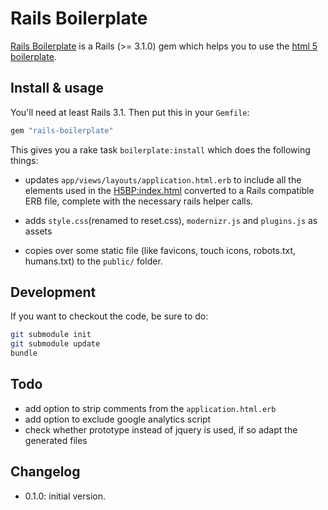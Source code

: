 # Rails Boilerplate

[Rails Boilerplate](https//github.com/khelben/rails-boilerplate) is a Rails (>= 3.1.0) gem which helps you to use the [html 5 boilerplate](http://html5boilerplate.com).

## Install & usage

You'll need at least Rails 3.1. Then put this in your `Gemfile`:

```ruby
gem "rails-boilerplate"
```
This gives you a rake task `boilerplate:install` which does the following things:

* updates `app/views/layouts/application.html.erb` to include all the elements used in the [H5BP:index.html](https://github.com/h5bp/html5-boilerplate/blob/master/index.html) converted to a Rails compatible ERB file, complete with the necessary rails helper calls.

* adds `style.css`(renamed to reset.css), `modernizr.js` and `plugins.js` as assets

* copies over some static file (like favicons, touch icons, robots.txt, humans.txt) to the `public/` folder.

## Development

If you want to checkout the code, be sure to do:

```bash
git submodule init
git submodule update
bundle
```

## Todo

* add option to strip comments from the `application.html.erb`
* add option to exclude google analytics script
* check whether prototype instead of jquery is used, if so adapt the generated files

## Changelog

* 0.1.0: initial version.
